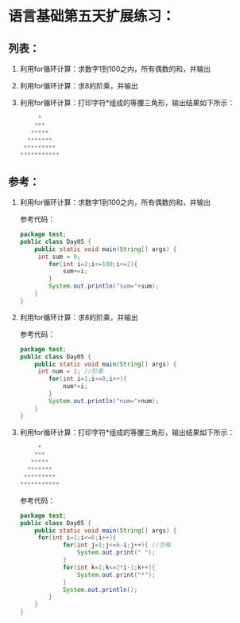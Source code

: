 # 语言基础第五天扩展练习：

## 列表：

1. 利用for循环计算：求数字1到100之内，所有偶数的和，并输出

2. 利用for循环计算：求8的阶乘，并输出

3. 利用for循环计算：打印字符*组成的等腰三角形，输出结果如下所示：

   ```java
        *
       ***
      *****
     *******
    *********
   ***********
   ```

## 参考：

1. 利用for循环计算：求数字1到100之内，所有偶数的和，并输出

   参考代码：

   ```java
   package test;
   public class Day05 {
       public static void main(String[] args) {
   		int sum = 0;
           for(int i=2;i<=100;i+=2){
               sum+=i;
           }
           System.out.println("sum="+sum);
       }
   }
   ```

2. 利用for循环计算：求8的阶乘，并输出

   参考代码：

   ```java
   package test;
   public class Day05 {
       public static void main(String[] args) {
   		int num = 1; //阶乘
           for(int i=1;i<=8;i++){
               num*=i;
           }
           System.out.println("num="+num);
       }
   }
   ```

3. 利用for循环计算：打印字符*组成的等腰三角形，输出结果如下所示：

   ```java
        *
       ***
      *****
     *******
    *********
   ***********
   ```

   参考代码：

   ```java
   package test;
   public class Day05 {
       public static void main(String[] args) {
   		for(int i=1;i<=6;i++){
               for(int j=1;j<=6-i;j++){ //空格
                   System.out.print(" ");
               }
               for(int k=1;k<=2*i-1;k++){
                   System.out.print("*");
               }
               System.out.println();
           }
       }
   }
   ```

